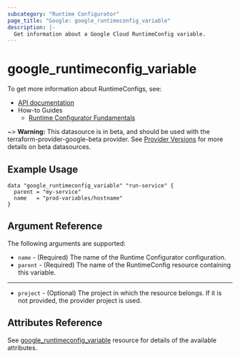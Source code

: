 ```yaml
---
subcategory: "Runtime Configurator"
page_title: "Google: google_runtimeconfig_variable"
description: |-
  Get information about a Google Cloud RuntimeConfig variable.
---
```


# google\_runtimeconfig\_variable

To get more information about RuntimeConfigs, see:

* [API documentation](https://cloud.google.com/deployment-manager/runtime-configurator/reference/rest/v1beta1/projects.configs)
* How-to Guides
    * [Runtime Configurator Fundamentals](https://cloud.google.com/deployment-manager/runtime-configurator/)

~> **Warning:** This datasource is in beta, and should be used with the terraform-provider-google-beta provider.
See [Provider Versions](https://terraform.io/docs/providers/google/guides/provider_versions.html) for more details on beta datasources.

## Example Usage

```hcl
data "google_runtimeconfig_variable" "run-service" {
  parent = "my-service"
  name   = "prod-variables/hostname"
}
```

## Argument Reference

The following arguments are supported:

* `name` - (Required) The name of the Runtime Configurator configuration.
* `parent` - (Required) The name of the RuntimeConfig resource containing this variable.

- - -

* `project` - (Optional) The project in which the resource belongs. If it
    is not provided, the provider project is used.

## Attributes Reference

See [google_runtimeconfig_variable](https://registry.terraform.io/providers/hashicorp/google/latest/docs/resources/runtimeconfig_variable#argument-reference) resource for details of the available attributes.

